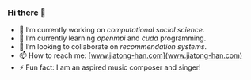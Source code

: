 ### Hi there 👋

- 🔭 I’m currently working on _computational social science_.
- 🌱 I’m currently learning _openmpi_ and _cuda_ programming.
- 👯 I’m looking to collaborate on _recommendation systems_.
- 📫 How to reach me: [www.jiatong-han.com](www.jiatong-han.com)
- ⚡ Fun fact: I am an aspired music composer and singer!

<!--
**JThh/JThh** is a ✨ _special_ ✨ repository because its `README.md` (this file) appears on your GitHub profile.

Here are some ideas to get you started:

- 🔭 I’m currently working on ...
- 🌱 I’m currently learning ...
- 👯 I’m looking to collaborate on ...
- 🤔 I’m looking for help with ...
- 💬 Ask me about ...
- 📫 How to reach me: ...
- 😄 Pronouns: ...
- ⚡ Fun fact: ...
-->
